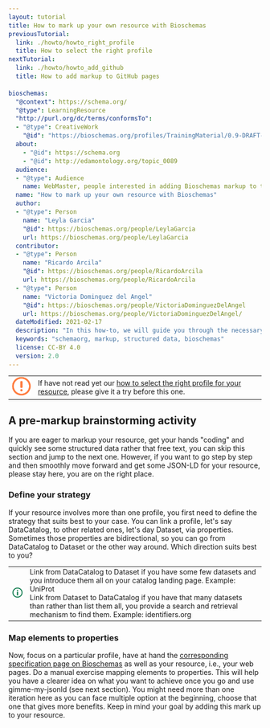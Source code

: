 ```yaml
---
layout: tutorial
title: How to mark up your own resource with Bioschemas
previousTutorial:
  link: ./howto/howto_right_profile
  title: How to select the right profile
nextTutorial:
  link: ./howto/howto_add_github
  title: How to add markup to GitHub pages

bioschemas:
  "@context": https://schema.org/
  "@type": LearningResource
  "http://purl.org/dc/terms/conformsTo":
  - "@type": CreativeWork
    "@id": "https://bioschemas.org/profiles/TrainingMaterial/0.9-DRAFT-2020_12_08/"
  about:
    - "@id": https://schema.org
    - "@id": http://edamontology.org/topic_0089
  audience:
  - "@type": Audience
    name: WebMaster, people interested in adding Bioschemas markup to their website
  name: "How to mark up your own resource with Bioschemas"
  author:
  - "@type": Person
    name: "Leyla Garcia"
    "@id": https://bioschemas.org/people/LeylaGarcia
    url: https://bioschemas.org/people/LeylaGarcia
  contributor:
  - "@type": Person
    name: "Ricardo Arcila"
    "@id": https://bioschemas.org/people/RicardoArcila
    url: https://bioschemas.org/people/RicardoArcila
  - "@type": Person
    name: "Victoria Dominguez del Angel"
    "@id": https://bioschemas.org/people/VictoriaDominguezDelAngel
    url: https://bioschemas.org/people/VictoriaDominguezDelAngel/
  dateModified: 2021-02-17
  description: "In this how-to, we will guide you through the necessary steps in order to get a JSON-LD markup describing your own resource using a Bioschemas profile"
  keywords: "schemaorg, markup, structured data, bioschemas"
  license: CC-BY 4.0
  version: 2.0
---
```


<table>
  <tbody>
    <tr>
      <td align="center">
        <img src="/tutorials/images/exclamation_mark.png" alt="warning">
      </td>
      <td>
        If have not read yet our <a href="./howto_right_profile">how to select the right profile for your resource</a>, please give it a try before this one.
      </td>
    </tr>
  </tbody>
</table>

## A pre-markup brainstorming activity

If you are eager to markup your resource, get your hands "coding" and quickly see some structured data rather that free text, you can skip this section and jump to the next one. However, if you want to go step by step and then smoothly move forward and get some JSON-LD for your resource, please stay here, you are on the right place.

### Define your strategy

If your resource involves more than one profile, you first need to define the strategy that suits best to your case. You can link a profile, let's say DataCatalog, to other related ones, let's day Dataset, via properties. Sometimes those properties are bidirectional, so you can go from DataCatalog to Dataset or the other way around. Which direction suits best to you?

<table>
  <tbody>
    <tr>
      <td align="center">
        <img src="/tutorials/images/information_mark.png" alt="info">
      </td>
      <td>
        Link from DataCatalog to Dataset if you have some few datasets and you introduce them all on your catalog landing page. Example: UniProt
        <br/>
        Link from Dataset to DataCatalog if you have that many datasets than rather than list them all, you provide a search and retrieval mechanism to find them. Example: identifiers.org
      </td>
    </tr>
  </tbody>
</table>

### Map elements to properties

Now, focus on a particular profile, have at hand the [corresponding specification page on Bioschemas](/specifications/) as well as your resource, i.e., your web pages. Do a manual exercise mapping elements to properties. This will help you have a clearer idea on what you want to achieve once you go and use gimme-my-jsonld (see next section). You might need more than one iteration here as you can face multiple option at the beginning, choose that one that gives more benefits. Keep in mind your goal by adding this mark up to your resource.

